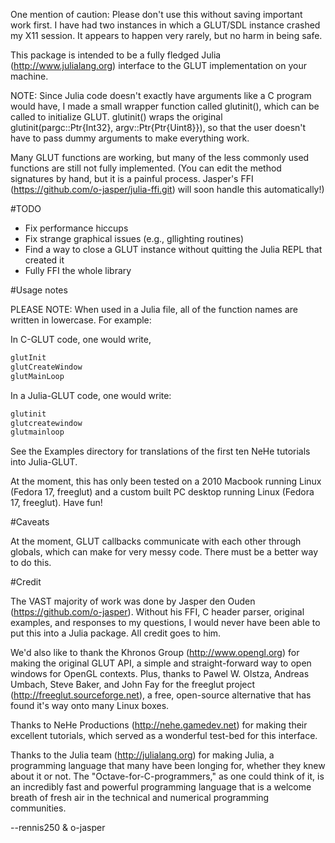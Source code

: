One mention of caution: Please don't use this without saving important work
first.  I have had two instances in which a GLUT/SDL instance crashed my X11
session.  It appears to happen very rarely, but no harm in being safe.

This package is intended to be a fully fledged Julia (http://www.julialang.org)
interface to the GLUT implementation on your machine.

NOTE: Since Julia code doesn't exactly have arguments like a C program would
have, I made a small wrapper function called glutinit(), which can be called to
initialize  GLUT.  glutinit() wraps the original glutinit(pargc::Ptr{Int32},
argv::Ptr{Ptr{Uint8}}), so that the user doesn't have to pass dummy arguments
to make everything work.

Many GLUT functions are working, but many of the less commonly used functions
are still not fully implemented. (You can edit the method signatures by hand,
but it is a painful process.  Jasper's FFI
(https://github.com/o-jasper/julia-ffi.git) will soon handle this
automatically!)

#TODO

+ Fix performance hiccups
+ Fix strange graphical issues (e.g., gllighting routines)
+ Find a way to close a GLUT instance without quitting the Julia REPL that
	created it
+ Fully FFI the whole library

#Usage notes

PLEASE NOTE: When used in a Julia file, all of the function names are written in
lowercase. For example:

In C-GLUT code, one would write,

```c
glutInit
glutCreateWindow
glutMainLoop
```

In a Julia-GLUT code, one would write:

```julia
glutinit
glutcreatewindow
glutmainloop
```

See the Examples directory for translations of the first ten NeHe tutorials
into Julia-GLUT.

At the moment, this has only been tested on a 2010 Macbook running Linux
(Fedora 17, freeglut) and a custom built PC desktop running Linux (Fedora 17,
freeglut). Have fun!

#Caveats

At the moment, GLUT callbacks communicate with each other through globals,
which can make for very messy code. There must be a better way to do this.

#Credit

The VAST majority of work was done by Jasper den Ouden
(https://github.com/o-jasper).  Without his FFI, C header parser, original
examples, and responses to my questions, I would never have been able to put
this into a Julia package.  All credit goes to him.

We'd also like to thank the Khronos Group (http://www.opengl.org) for making the
original GLUT API, a simple and straight-forward way to open windows for OpenGL
contexts. Plus, thanks to Pawel W. Olstza, Andreas Umbach, Steve Baker, and John
Fay for the freeglut project (http://freeglut.sourceforge.net), a free,
open-source alternative that has found it's way onto many Linux boxes.

Thanks to NeHe Productions (http://nehe.gamedev.net) for making their excellent
tutorials, which served as a wonderful test-bed for this interface. 

Thanks to the Julia team (http://julialang.org) for making Julia, a programming
language that many have been longing for, whether they knew about it or not.
The "Octave-for-C-programmers," as one could think of it, is an incredibly fast
and powerful programming language that is a welcome breath of fresh air in the
technical and numerical programming communities.

--rennis250 & o-jasper
